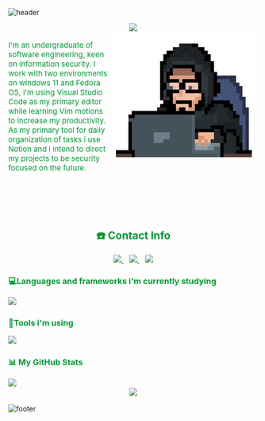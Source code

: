 ![header](https://capsule-render.vercel.app/api?type=waving&height=225&color=0:33cc33,100:66ffcc&text=Welcome%20to%20my%20profile!&fontSize=42&fontColor=FFFFFF&fontAlign=50&fontAlignY=35&animation=fadeIn)
<div align="center" href="https://git.io/typing-svg"><img src="https://readme-typing-svg.demolab.com?font=Honk&size=34&pause=1000&color=009933&background=FFFFFF00&center=true&random=false&width=435&lines=Hello+there!"></div>
 <img align="right" width="300" height="250" src="/Coding.gif">
 <p align="left" style="color: #009933; font-size: 15px;">I'm an undergraduate of software engineering, keen on information security. I work with two environments on windows 11 and Fedora OS, i'm using Visual Studio Code as my primary editor while learning Vim motions to increase my productivity. As my primary tool for daily organization of tasks i use Notion and i intend to direct my projects to be security focused on the future.</p>
<br />
<br />
<br />
<br />

<h2 align="center" style="color: #009933">☎️ Contact Info</h2>
 <p align="center">
  <a href="mailto:MelvinKendes@pm.me">
    <img src="https://img.shields.io/badge/ProtonMail-8B89CC?style=for-the-badge&logo=protonmail&logoColor=white">
  </a> &nbsp;&nbsp;
  <a href="mailto:kelvinmendes8@gmail.com">
    <img src="https://img.shields.io/badge/Gmail-D14836?style=for-the-badge&logo=gmail&logoColor=white">
  </a>&nbsp;&nbsp;
  <a href="https://www.linkedin.com/in/kelvin-mendes/">
  <img src="https://img.shields.io/badge/LinkedIn-0077B5?style=for-the-badge&logo=linkedin&logoColor=white">
  </a>
</p>
<h3 align="left" style="color: #009933">💻Languages and frameworks i'm currently studying</h3>
  <img src="https://skillicons.dev/icons?i=c,cpp,py,html,css,js,bootstrap&theme=dark&perline=8"/>

<h3 align="left" style="color: #009933">🔧Tools i'm using</h3>
 <img  src="https://skillicons.dev/icons?i=git,bash,powershell,vercel,postman,stackoverflow,notion,figma,vim,vscode,codepen,replit,windows,linux,redhat,azure&theme=dark&perline=8"/>
    
<h3 align="left" style="color: #009933">📊 My GitHub Stats</h3>
  <img src="https://github-readme-stats.vercel.app/api/top-langs/?username=Md1o1&theme=merko"/>

<div align="center" style="color: #009933">
  <img src="https://komarev.com/ghpvc/?username=Md1o1&color=green&style=flat-square&label=Visits">
</div>

![footer](https://capsule-render.vercel.app/api?type=waving&height=200&color=0:33cc33,100:66ffcc&text=Thanks%20for%20visiting!&fontSize=30&fontColor=FFFFFF&fontAlign=50&fontAlignY=65&animation=fadeIn&section=footer&reversal=true)